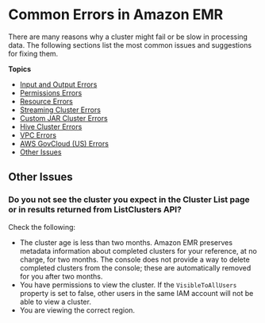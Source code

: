 # Common Errors in Amazon EMR<a name="emr-troubleshoot-errors"></a>

There are many reasons why a cluster might fail or be slow in processing data\. The following sections list the most common issues and suggestions for fixing them\.

**Topics**
+ [Input and Output Errors](emr-troubleshoot-errors-io.md)
+ [Permissions Errors](emr-troubleshoot-error-permissions.md)
+ [Resource Errors](emr-troubleshoot-error-resource.md)
+ [Streaming Cluster Errors](emr-troubleshoot-error-streaming.md)
+ [Custom JAR Cluster Errors](emr-troubleshoot-error-custom-jar.md)
+ [Hive Cluster Errors](emr-troubleshoot-error-hive.md)
+ [VPC Errors](emr-troubleshoot-error-vpc.md)
+ [AWS GovCloud \(US\) Errors](emr-troubleshoot-error-govcloud.md)
+ [Other Issues](#w3ab1c24c33c46)

## Other Issues<a name="w3ab1c24c33c46"></a>

### Do you not see the cluster you expect in the Cluster List page or in results returned from ListClusters API?<a name="w3ab1c24c33c46b2"></a>

Check the following:
+ The cluster age is less than two months\. Amazon EMR preserves metadata information about completed clusters for your reference, at no charge, for two months\. The console does not provide a way to delete completed clusters from the console; these are automatically removed for you after two months\.
+ You have permissions to view the cluster\. If the `VisibleToAllUsers` property is set to false, other users in the same IAM account will not be able to view a cluster\.
+ You are viewing the correct region\.